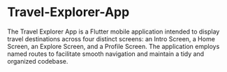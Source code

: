 # Travel-Explorer-App
The Travel Explorer App is a Flutter mobile application intended to display travel destinations across four distinct screens: an Intro Screen, a Home Screen, an Explore Screen, and a Profile Screen. The application employs named routes to facilitate smooth navigation and maintain a tidy and organized codebase.
